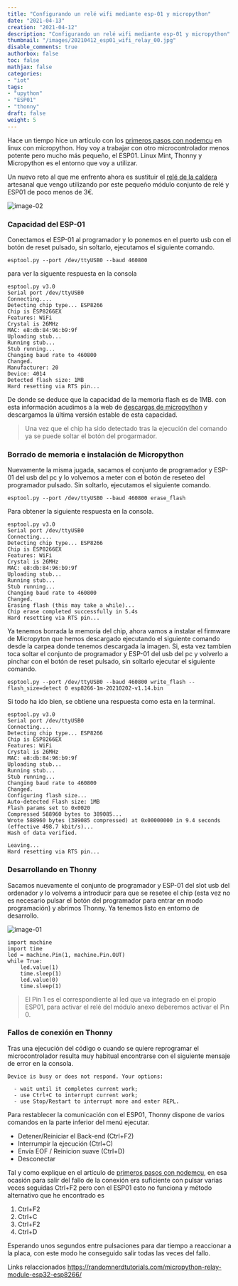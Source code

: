 ```yaml
---
title: "Configurando un relé wifi mediante esp-01 y micropython"
date: "2021-04-13"
creation: "2021-04-12"
description: "Configurando un relé wifi mediante esp-01 y micropython"
thumbnail: "/images/20210412_esp01_wifi_relay_00.jpg"
disable_comments: true
authorbox: false
toc: false
mathjax: false
categories:
- "iot"
tags:
- "upython"
- "ESP01"
- "thonny"
draft: false
weight: 5
---
```

Hace un tiempo hice un artículo con los [primeros pasos con nodemcu] en linux con micropython. Hoy voy a trabajar con otro microcontrolador menos potente pero mucho más pequeño, el ESP01. Linux Mint, Thonny y Micropython es el entorno que voy a utilizar.
<!--more-->

Un nuevo reto al que me enfrento ahora es sustituir el [relé de la caldera] artesanal que vengo utilizando por este pequeño módulo conjunto de relé y ESP01 de poco menos de 3€.

![image-02]

### Capacidad del ESP-01 ###

Conectamos el ESP-01 al programador y lo ponemos en el puerto usb con el botón de reset pulsado, sin soltarlo, ejecutamos el siguiente comando.

```
esptool.py --port /dev/ttyUSB0 --baud 460800
```

para ver la siguente respuesta en la consola

```
esptool.py v3.0
Serial port /dev/ttyUSB0
Connecting....
Detecting chip type... ESP8266
Chip is ESP8266EX
Features: WiFi
Crystal is 26MHz
MAC: e8:db:84:96:b9:9f
Uploading stub...
Running stub...
Stub running...
Changing baud rate to 460800
Changed.
Manufacturer: 20
Device: 4014
Detected flash size: 1MB
Hard resetting via RTS pin...
```

De donde se deduce que la capacidad de la memoria flash es de 1MB. con esta información acudimos a la web de [descargas de micropython] y descargamos la última versión estable de esta capacidad.

> Una vez que el chip ha sido detectado tras la ejecución del comando ya se puede soltar el botón del progarmador.


### Borrado de memoria e instalación de Micropython ###
Nuevamente la misma jugada, sacamos el conjunto de programador y ESP-01 del usb del pc y lo volvemos a meter con el botón de reseteo del programador pulsado. Sin soltarlo, ejecutamos el siguiente comando.

```
esptool.py --port /dev/ttyUSB0 --baud 460800 erase_flash
```

Para obtener la siguiente respuesta en la consola.

```
esptool.py v3.0
Serial port /dev/ttyUSB0
Connecting....
Detecting chip type... ESP8266
Chip is ESP8266EX
Features: WiFi
Crystal is 26MHz
MAC: e8:db:84:96:b9:9f
Uploading stub...
Running stub...
Stub running...
Changing baud rate to 460800
Changed.
Erasing flash (this may take a while)...
Chip erase completed successfully in 5.4s
Hard resetting via RTS pin...
```

Ya tenemos borrada la memoria del chip, ahora vamos a instalar el firmware de Micropyton que hemos descargado ejecutando el siguiente comando desde la carpea donde tenemos descargada la imagen. Si, esta vez tambien toca soltar el conjunto de programador y ESP-01 del usb del pc y volverlo a pinchar con el botón de reset pulsado, sin soltarlo ejecutar el siguiente comando.

```
esptool.py --port /dev/ttyUSB0 --baud 460800 write_flash --flash_size=detect 0 esp8266-1m-20210202-v1.14.bin
```

Si todo ha ido bien, se obtiene una respuesta como esta en la terminal.

```
esptool.py v3.0
Serial port /dev/ttyUSB0
Connecting....
Detecting chip type... ESP8266
Chip is ESP8266EX
Features: WiFi
Crystal is 26MHz
MAC: e8:db:84:96:b9:9f
Uploading stub...
Running stub...
Stub running...
Changing baud rate to 460800
Changed.
Configuring flash size...
Auto-detected Flash size: 1MB
Flash params set to 0x0020
Compressed 588960 bytes to 389085...
Wrote 588960 bytes (389085 compressed) at 0x00000000 in 9.4 seconds (effective 498.7 kbit/s)...
Hash of data verified.

Leaving...
Hard resetting via RTS pin...
```

### Desarrollando en Thonny ###
Sacamos nuevamente el conjunto de programador y ESP-01 del slot usb del ordenador y lo volvems a introducir para que se resetee el chip (esta vez no es necesario pulsar el botón del programador para entrar en modo programación) y abrimos Thonny. Ya tenemos listo en entorno de desarrollo.

![image-01]

```
import machine
import time
led = machine.Pin(1, machine.Pin.OUT)
while True:
    led.value(1)
    time.sleep(1)
    led.value(0)
    time.sleep(1)
```

> El Pin 1 es el correspondiente al led que va integrado en el propio ESP01, para activar el relé del módulo anexo deberemos activar el Pin 0.

### Fallos de conexión en Thonny ###

Tras una ejecución del código o cuando se quiere reprogramar el microcontrolador resulta muy habitual encontrarse con el siguiente mensaje de error en la consola.

```
Device is busy or does not respond. Your options:

  - wait until it completes current work;
  - use Ctrl+C to interrupt current work;
  - use Stop/Restart to interrupt more and enter REPL.
```

Para restablecer la comunicación con el ESP01, Thonny dispone de varios comandos en la parte inferior del menú ejecutar.

- Detener/Reiniciar el Back-end (Ctrl+F2)
- Interrumpir la ejecución (Ctrl+C)
- Envía EOF / Reinicion suave (Ctrl+D)
- Desconectar

Tal y como explique en el artículo de [primeros pasos con nodemcu], en esa ocasión para salir del fallo de la conexión era suficiente con pulsar varias veces seguidas Ctrl+F2 pero con el ESP01 esto no funciona y método alternativo que he encontrado es

1. Ctrl+F2
2. Ctrl+C
3. Ctrl+F2
4. Ctrl+D

Esperando unos segundos entre pulsaciones para dar tiempo a reaccionar a la placa, con este modo he conseguido salir todas las veces del fallo.



Links relaccionados
https://randomnerdtutorials.com/micropython-relay-module-esp32-esp8266/




[descargas de micropython]: https://micropython.org/download/esp8266/
[primeros pasos con nodemcu]: https://sherblog.pro/primeros-pasos-con-nodemcu-y-micropython-en-linux/
[relé de la caldera]: https://sherblog.pro/termostato-raspberry/#el-rel%C3%A9-de-la-caldera


[image-01]: /images/20210412_esp01_wifi_relay_01.jpg
[image-02]: /images/20210412_esp01_wifi_relay_02.jpg

